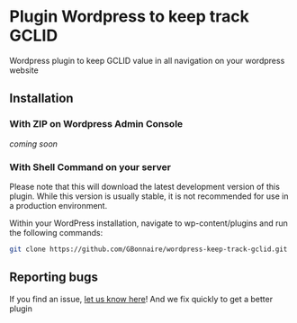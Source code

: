 # Plugin Wordpress to keep track GCLID
Wordpress plugin to keep GCLID value in all navigation on your wordpress website

## Installation
### With ZIP on Wordpress Admin Console
*coming soon*

### With Shell Command on your server
Please note that this will download the latest development version of this plugin. While this version is usually stable, it is not recommended for use in a production environment.

Within your WordPress installation, navigate to wp-content/plugins and run the following commands:

```bash
git clone https://github.com/GBonnaire/wordpress-keep-track-gclid.git
```

## Reporting bugs
If you find an issue, [let us know here](https://github.com/GBonnaire/wordpress-keep-track-gclid/issue)! And we fix quickly to get a better plugin 
